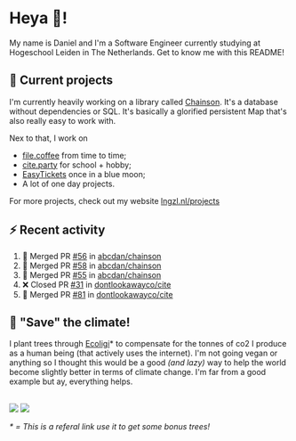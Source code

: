 # Heya 👋!

My name is Daniel and I'm a Software Engineer currently studying at Hogeschool Leiden in The Netherlands. Get to know me with this README!

## 💪 Current projects
I'm currently heavily working on a library called [Chainson](https://github.com/abcdan/chainson). It's a database without dependencies or SQL. It's basically a glorified persistent Map that's also really easy to work with.

Nex to that, I work on
- [file.coffee](https://file.coffee) from time to time;
- [cite.party](https://cite.party) for school + hobby;
- [EasyTickets](https://easytickets.xyz) once in a blue moon;
- A lot of one day projects.

For more projects, check out my website [lngzl.nl/projects](https://lngzl.nl/projects)

## ⚡ Recent activity
<!--START_SECTION:activity-->
1. 🎉 Merged PR [#56](https://github.com/abcdan/chainson/pull/56) in [abcdan/chainson](https://github.com/abcdan/chainson)
2. 🎉 Merged PR [#58](https://github.com/abcdan/chainson/pull/58) in [abcdan/chainson](https://github.com/abcdan/chainson)
3. 🎉 Merged PR [#55](https://github.com/abcdan/chainson/pull/55) in [abcdan/chainson](https://github.com/abcdan/chainson)
4. ❌ Closed PR [#31](https://github.com/dontlookawayco/cite/pull/31) in [dontlookawayco/cite](https://github.com/dontlookawayco/cite)
5. 🎉 Merged PR [#81](https://github.com/dontlookawayco/cite/pull/81) in [dontlookawayco/cite](https://github.com/dontlookawayco/cite)
<!--END_SECTION:activity-->

## 🌳 "Save" the climate!
I plant trees through <a href="https://ecologi.com/lngzl?r=6005cc57f70194001deaedfa">Ecoligi</a>* to compensate for the tonnes of co2 I produce as a human being (that actively uses the internet). I'm not going vegan or anything so I thought this would be a good _(and lazy)_ way to help the world become slightly better in terms of climate change. I'm far from a good example but ay, everything helps.

<br><a href="https://ecologi.com/lngzl?r=6005cc57f70194001deaedfa"><img src="https://img.shields.io/ecologi/trees/lngzl"></a> <a href="https://ecologi.com/lngzl?r=6005cc57f70194001deaedfa"><img src="https://img.shields.io/ecologi/carbon/lngzl"></a>



_\* = This is a referal link use it to get some bonus trees!_
